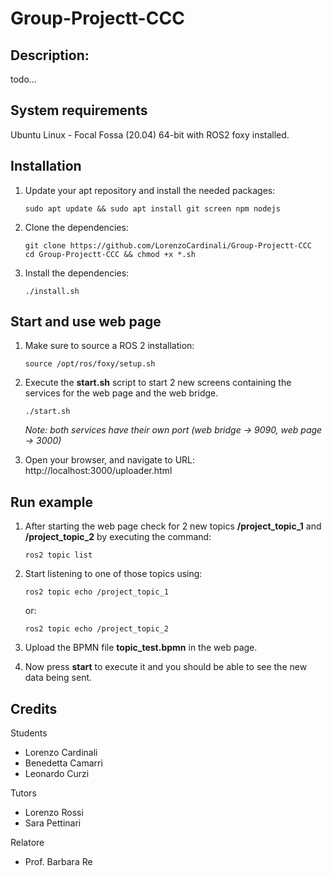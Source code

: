 # Group-Projectt-CCC
## **Description**:
todo...

## **System requirements**
Ubuntu Linux - Focal Fossa (20.04) 64-bit with ROS2 foxy installed.
## **Installation**
1. Update your apt repository and install the needed packages:
    ```
    sudo apt update && sudo apt install git screen npm nodejs
    ```
2. Clone the dependencies:
    ```
    git clone https://github.com/LorenzoCardinali/Group-Projectt-CCC
    cd Group-Projectt-CCC && chmod +x *.sh
    ```
3. Install the dependencies:
    ```
    ./install.sh
    ```

## **Start and use web page**
1. Make sure to source a ROS 2 installation:
    ```
    source /opt/ros/foxy/setup.sh
    ```
2. Execute the __start.sh__ script to start 2 new screens containing the services for the web page and the web bridge.
    ```
    ./start.sh
    ```
    _Note: both services have their own port (web bridge -> 9090, web page -> 3000)_

3. Open your browser, and navigate to URL: http://localhost:3000/uploader.html

## **Run example**
1. After starting the web page check for 2 new topics __/project_topic_1__ and __/project_topic_2__ by executing the command:
    ```
    ros2 topic list
    ```
2. Start listening to one of those topics using:
    ```
    ros2 topic echo /project_topic_1
    ```
    or:
    ```
    ros2 topic echo /project_topic_2
    ```
3. Upload the BPMN file __topic_test.bpmn__ in the web page.

4. Now press __start__ to execute it and you should be able to see the new data being sent.

## **Credits**
Students
- Lorenzo Cardinali
- Benedetta Camarri
- Leonardo Curzi

Tutors
- Lorenzo Rossi
- Sara Pettinari

Relatore
- Prof. Barbara Re